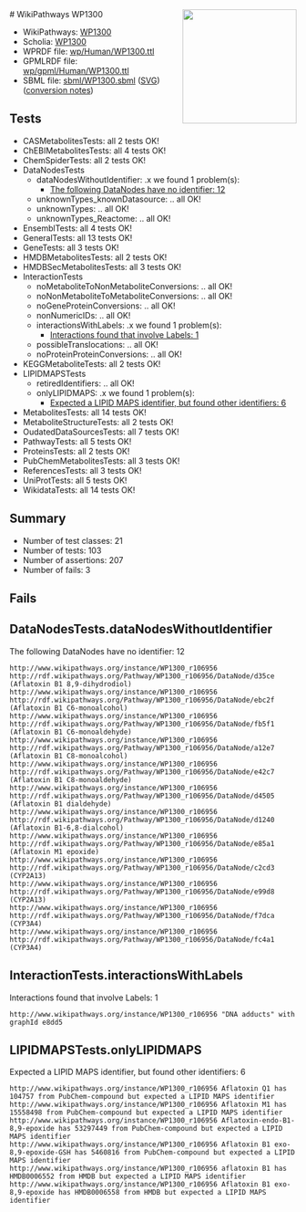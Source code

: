 <img style="float: right; width: 200px" src="../logo.png" />
# WikiPathways WP1300

* WikiPathways: [WP1300](https://identifiers.org/wikipathways:WP1300)
* Scholia: [WP1300](https://scholia.toolforge.org/wikipathways/WP1300)
* WPRDF file: [wp/Human/WP1300.ttl](../wp/Human/WP1300.ttl)
* GPMLRDF file: [wp/gpml/Human/WP1300.ttl](../wp/gpml/Human/WP1300.ttl)
* SBML file: [sbml/WP1300.sbml](../sbml/WP1300.sbml) ([SVG](../sbml/WP1300.svg)) ([conversion notes](../sbml/WP1300.txt))

## Tests
* CASMetabolitesTests: all 2 tests OK!
* ChEBIMetabolitesTests: all 4 tests OK!
* ChemSpiderTests: all 2 tests OK!
* DataNodesTests
    * dataNodesWithoutIdentifier: .x we found 1 problem(s):
        * [The following DataNodes have no identifier: 12](#8792c492)
    * unknownTypes_knownDatasource: .. all OK!
    * unknownTypes: .. all OK!
    * unknownTypes_Reactome: .. all OK!
* EnsemblTests: all 4 tests OK!
* GeneralTests: all 13 tests OK!
* GeneTests: all 3 tests OK!
* HMDBMetabolitesTests: all 2 tests OK!
* HMDBSecMetabolitesTests: all 3 tests OK!
* InteractionTests
    * noMetaboliteToNonMetaboliteConversions: .. all OK!
    * noNonMetaboliteToMetaboliteConversions: .. all OK!
    * noGeneProteinConversions: .. all OK!
    * nonNumericIDs: .. all OK!
    * interactionsWithLabels: .x we found 1 problem(s):
        * [Interactions found that involve Labels: 1](#630d2678)
    * possibleTranslocations: .. all OK!
    * noProteinProteinConversions: .. all OK!
* KEGGMetaboliteTests: all 2 tests OK!
* LIPIDMAPSTests
    * retiredIdentifiers: .. all OK!
    * onlyLIPIDMAPS: .x we found 1 problem(s):
        * [Expected a LIPID MAPS identifier, but found other identifiers: 6](#48cc60bd)
* MetabolitesTests: all 14 tests OK!
* MetaboliteStructureTests: all 2 tests OK!
* OudatedDataSourcesTests: all 7 tests OK!
* PathwayTests: all 5 tests OK!
* ProteinsTests: all 2 tests OK!
* PubChemMetabolitesTests: all 3 tests OK!
* ReferencesTests: all 3 tests OK!
* UniProtTests: all 5 tests OK!
* WikidataTests: all 14 tests OK!


## Summary

* Number of test classes: 21
* Number of tests: 103
* Number of assertions: 207
* Number of fails: 3

## Fails

<a name="8792c492" />

## DataNodesTests.dataNodesWithoutIdentifier

The following DataNodes have no identifier: 12
```
http://www.wikipathways.org/instance/WP1300_r106956 http://rdf.wikipathways.org/Pathway/WP1300_r106956/DataNode/d35ce (Aflatoxin B1 8,9-dihydrodiol)
http://www.wikipathways.org/instance/WP1300_r106956 http://rdf.wikipathways.org/Pathway/WP1300_r106956/DataNode/ebc2f (Aflatoxin B1 C6-monoalcohol)
http://www.wikipathways.org/instance/WP1300_r106956 http://rdf.wikipathways.org/Pathway/WP1300_r106956/DataNode/fb5f1 (Aflatoxin B1 C6-monoaldehyde)
http://www.wikipathways.org/instance/WP1300_r106956 http://rdf.wikipathways.org/Pathway/WP1300_r106956/DataNode/a12e7 (Aflatoxin B1 C8-monoalcohol)
http://www.wikipathways.org/instance/WP1300_r106956 http://rdf.wikipathways.org/Pathway/WP1300_r106956/DataNode/e42c7 (Aflatoxin B1 C8-monoaldehyde)
http://www.wikipathways.org/instance/WP1300_r106956 http://rdf.wikipathways.org/Pathway/WP1300_r106956/DataNode/d4505 (Aflatoxin B1 dialdehyde)
http://www.wikipathways.org/instance/WP1300_r106956 http://rdf.wikipathways.org/Pathway/WP1300_r106956/DataNode/d1240 (Aflatoxin B1-6,8-dialcohol)
http://www.wikipathways.org/instance/WP1300_r106956 http://rdf.wikipathways.org/Pathway/WP1300_r106956/DataNode/e85a1 (Aflatoxin M1 epoxide)
http://www.wikipathways.org/instance/WP1300_r106956 http://rdf.wikipathways.org/Pathway/WP1300_r106956/DataNode/c2cd3 (CYP2A13)
http://www.wikipathways.org/instance/WP1300_r106956 http://rdf.wikipathways.org/Pathway/WP1300_r106956/DataNode/e99d8 (CYP2A13)
http://www.wikipathways.org/instance/WP1300_r106956 http://rdf.wikipathways.org/Pathway/WP1300_r106956/DataNode/f7dca (CYP3A4)
http://www.wikipathways.org/instance/WP1300_r106956 http://rdf.wikipathways.org/Pathway/WP1300_r106956/DataNode/fc4a1 (CYP3A4)
```

<a name="630d2678" />

## InteractionTests.interactionsWithLabels

Interactions found that involve Labels: 1
```
http://www.wikipathways.org/instance/WP1300_r106956 "DNA adducts" with graphId e8dd5
```

<a name="48cc60bd" />

## LIPIDMAPSTests.onlyLIPIDMAPS

Expected a LIPID MAPS identifier, but found other identifiers: 6
```
http://www.wikipathways.org/instance/WP1300_r106956 Aflatoxin Q1 has 104757 from PubChem-compound but expected a LIPID MAPS identifier
http://www.wikipathways.org/instance/WP1300_r106956 Aflatoxin M1 has 15558498 from PubChem-compound but expected a LIPID MAPS identifier
http://www.wikipathways.org/instance/WP1300_r106956 Aflatoxin-endo-B1-8,9-epoxide has 53297449 from PubChem-compound but expected a LIPID MAPS identifier
http://www.wikipathways.org/instance/WP1300_r106956 Aflatoxin B1 exo-8,9-epoxide-GSH has 5460816 from PubChem-compound but expected a LIPID MAPS identifier
http://www.wikipathways.org/instance/WP1300_r106956 aflatoxin B1 has HMDB0006552 from HMDB but expected a LIPID MAPS identifier
http://www.wikipathways.org/instance/WP1300_r106956 Aflatoxin B1 exo-8,9-epoxide has HMDB0006558 from HMDB but expected a LIPID MAPS identifier
```

